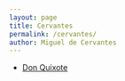 ```yaml
---
layout: page
title: Cervantes
permalink: /cervantes/
author: Miguel de Cervantes
---
```


* [Don Quixote](don-quixote)
